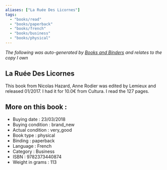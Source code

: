 ```yaml
---
aliases: ["La Ruée Des Licornes"] 
tags: 
  - "books/read" 
  - "books/paperback" 
  - "books/french"
  - "books/business"
  - "books/physical"
---
```


_The following was auto-generated by [Books and Binders](Books%20and%20Binders.md) and relates to the copy I own_
## La Ruée Des Licornes
This book from Nicolas Hazard, Anne Rodier was edited by Lemieux and released 01/2017. I had it for 10.0€ from Cultura. I read the 127 pages.

## More on this book :
- Buying date : 23/03/2018
- Buying condition : brand_new
- Actual condition : very_good
- Book type : physical
- Binding : paperback
- Language : French
- Category : Business
- ISBN : 9782373440874
- Weight in grams : 113

